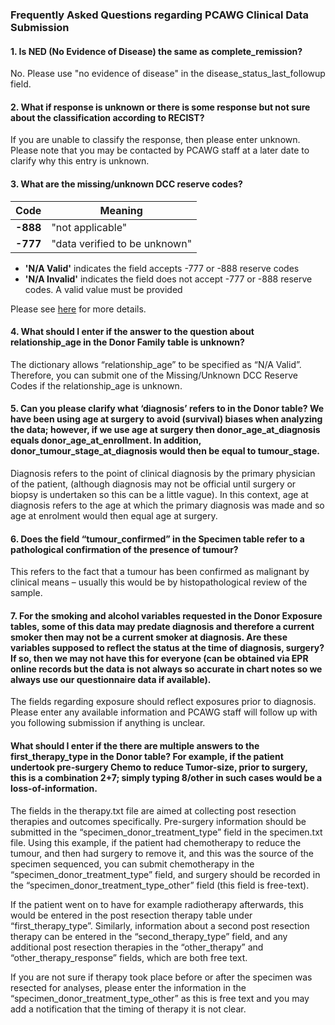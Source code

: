 ### Frequently Asked Questions regarding PCAWG Clinical Data Submission

#### 1. Is NED (No Evidence of Disease) the same as complete_remission?

No. Please use "no evidence of disease" in the disease_status_last_followup field.



#### 2. What if response is unknown or there is some response but not sure about the classification according to RECIST?

If you are unable to classify the response, then please enter unknown. Please note that you may be contacted by PCAWG staff at a later date to clarify why this entry is unknown.



#### 3. What are the missing/unknown DCC reserve codes?

| Code | Meaning |
| ---- | ---- |
| **-888** | "not applicable" |
| **-777** | "data verified to be unknown" |

* **'N/A Valid'** indicates the field accepts -777 or -888 reserve codes
* **'N/A Invalid'** indicates the field does not accept -777 or -888 reserve codes. A valid value must be provided

Please see [here][1] for more details.


#### 4. What should I enter if the answer to the question about relationship_age in the Donor Family table is unknown?

The dictionary allows “relationship_age” to be specified as “N/A Valid”. Therefore, you can submit one of the Missing/Unknown DCC Reserve Codes if the relationship_age is unknown.



#### 5. Can you please clarify what ‘diagnosis’ refers to in the Donor table? We have been using age at surgery to avoid (survival) biases when analyzing the data; however, if we use age at surgery then donor_age_at_diagnosis equals donor_age_at_enrollment. In addition, donor_tumour_stage_at_diagnosis would then be equal to tumour_stage.

Diagnosis refers to the point of clinical diagnosis by the primary physician of the patient, (although diagnosis may not be official until surgery or biopsy is undertaken so this can be a little vague). In this context, age at diagnosis refers to the age at which the primary diagnosis was made and so age at enrolment would then equal age at surgery.



#### 6. Does the field “tumour_confirmed” in the Specimen table refer to a pathological confirmation of the presence of tumour?

This refers to the fact that a tumour has been confirmed as malignant by clinical means – usually this would be by histopathological review of the sample.



#### 7. For the smoking and alcohol variables requested in the Donor Exposure tables, some of this data may predate diagnosis and therefore a current smoker then may not be a current smoker at diagnosis. Are these variables supposed to reflect the status at the time of diagnosis, surgery? If so, then we may not have this for everyone (can be obtained via EPR online records but the data is not always so accurate in chart notes so we always use our questionnaire data if available).

The fields regarding exposure should reflect exposures prior to diagnosis. Please enter any available information and PCAWG staff will follow up with you following submission if anything is unclear.  


#### What should I enter if the there are multiple answers to the first_therapy_type in the Donor table? For example, if the patient undertook pre-surgery Chemo to reduce Tumor-size, prior to surgery, this is a combination 2+7; simply typing 8/other in such cases would be a loss-of-information.

The fields in the therapy.txt file are aimed at collecting post resection therapies and outcomes specifically. Pre-surgery information should be submitted in the “specimen_donor_treatment_type” field in the specimen.txt file. Using this example, if the patient had chemotherapy to reduce the tumour, and then had surgery to remove it, and this was the source of the specimen sequenced, you can submit chemotherapy in the “specimen_donor_treatment_type” field, and surgery should be recorded in the “specimen_donor_treatment_type_other” field (this field is free-text).

If the patient went on to have for example radiotherapy afterwards, this would be entered in the post resection therapy table under “first_therapy_type”. Similarly, information about a second post resection therapy can be entered in the “second_therapy_type” field, and any additional post resection therapies in the “other_therapy” and “other_therapy_response” fields, which are both free text.

If you are not sure if therapy took place before or after the specimen was resected for analyses, please enter the information in the “specimen_donor_treatment_type_other” as this is free text and you may add a notification that the timing of therapy it is not clear.

[1]: /submission/guide/dcc-data-element-specifications/#missing-or-unknown-values
